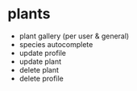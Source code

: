 # plants

- plant gallery (per user & general)
- species autocomplete
- update profile
- update plant
- delete plant
- delete profile
